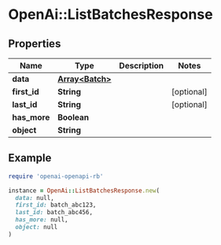 # OpenAi::ListBatchesResponse

## Properties

| Name | Type | Description | Notes |
| ---- | ---- | ----------- | ----- |
| **data** | [**Array&lt;Batch&gt;**](Batch.md) |  |  |
| **first_id** | **String** |  | [optional] |
| **last_id** | **String** |  | [optional] |
| **has_more** | **Boolean** |  |  |
| **object** | **String** |  |  |

## Example

```ruby
require 'openai-openapi-rb'

instance = OpenAi::ListBatchesResponse.new(
  data: null,
  first_id: batch_abc123,
  last_id: batch_abc456,
  has_more: null,
  object: null
)
```


